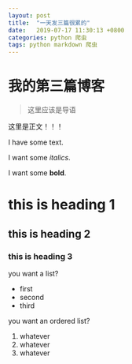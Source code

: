 ```yaml
---
layout: post
title:  "一天发三篇很累的"
date:   2019-07-17 11:30:13 +0800
categories: python 爬虫
tags: python markdown 爬虫
---
```


# 我的第三篇博客

> 这里应该是导语

这里是正文！！！

I have some text.

I want some _italics_.

I want some **bold**.

# this is heading 1

## this is heading 2

### this is heading 3

you want a list?
* first
* second
* third

you want an ordered list?
1. whatever
1. whatever
1. whatever